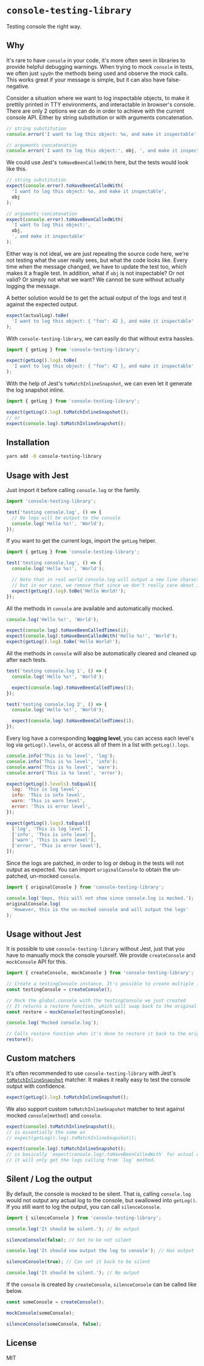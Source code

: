 # `console-testing-library`

Testing console the right way.

## Why

It's rare to have `console` in your code, it's more often seen in libraries to provide helpful debugging warnings. When trying to mock `console` in tests, we often just `spyOn` the methods being used and observe the mock calls. This works great if your message is simple, but it can also have false-negative.

Consider a situation where we want to log inspectable objects, to make it prettily printed in TTY environments, and interactable in browser's console. There are only 2 options we can do in order to achieve with the current console API. Either by string substitution or with arguments concatenation.

```js
// string substitution
console.error('I want to log this object: %o, and make it inspectable', obj);

// arguments concatenation
console.error('I want to log this object:', obj, ', and make it inspectable');
```

We could use Jest's `toHaveBeenCalledWith` here, but the tests would look like this.

```js
// string substitution
expect(console.error).toHaveBeenCalledWith(
  'I want to log this object: %o, and make it inspectable',
  obj
);

// arguments concatenation
expect(console.error).toHaveBeenCalledWith(
  'I want to log this object:',
  obj,
  ', and make it inspectable'
);
```

Either way is not ideal, we are just repeating the source code here, we're not testing what the user really sees, but what the code looks like. Every time when the message changed, we have to update the test too, which makes it a fragile test. In addition, what if `obj` is not inspectable? Or not valid? Or simply not what we want? We cannot be sure without actually logging the message.

A better solution would be to get the actual output of the logs and test it against the expected output.

```js
expect(actualLog).toBe(
  'I want to log this object: { "foo": 42 }, and make it inspectable'
);
```

With `console-testing-library`, we can easily do that without extra hassles.

```js
import { getLog } from 'console-testing-library';

expect(getLog().log).toBe(
  'I want to log this object: { "foo": 42 }, and make it inspectable'
);
```

With the help of Jest's `toMatchInlineSnapshot`, we can even let it generate the log snapshot inline.

```js
import { getLog } from 'console-testing-library';

expect(getLog().log).toMatchInlineSnapshot();
// or
expect(console.log).toMatchInlineSnapshot();
```

## Installation

```sh
yarn add -D console-testing-library
```

## Usage with Jest

Just import it before calling `console.log` or the family.

```js
import 'console-testing-library';

test('testing console.log', () => {
  // No logs will be output to the console
  console.log('Hello %s!', 'World');
});
```

If you want to get the current logs, import the `getLog` helper.

```js
import { getLog } from 'console-testing-library';

test('testing console.log', () => {
  console.log('Hello %s!', 'World');

  // Note that in real world console.log will output a new line character in the end,
  // but in our case, we remove that since we don't really care about it.
  expect(getLog().log).toBe('Hello World!');
});
```

All the methods in `console` are available and automatically mocked.

```js
console.log('Hello %s!', 'World');

expect(console.log).toHaveBeenCalledTimes(1);
expect(console.log).toHaveBeenCalledWith('Hello %s!', 'World');
expect(getLog().log).toBe('Hello World!');
```

All the methods in `console` will also be automatically cleared and cleaned up after each tests.

```js
test('testing console.log 1', () => {
  console.log('Hello %s!', 'World');

  expect(console.log).toHaveBeenCalledTimes(1);
});

test('testing console.log 2', () => {
  console.log('Hello %s!', 'World');

  expect(console.log).toHaveBeenCalledTimes(1);
});
```

Every log have a corresponding **logging level**, you can access each level's log via `getLog().levels`, or access all of them in a list with `getLog().logs`.

```js
console.info('This is %s level', 'log');
console.info('This is %s level', 'info');
console.warn('This is %s level', 'warn');
console.error('This is %s level', 'error');

expect(getLog().levels).toEqual({
  log: 'This is log level',
  info: 'This is info level',
  warn: 'This is warn level',
  error: 'This is error level',
});

expect(getLog().logs).toEqual([
  ['log', 'This is log level'],
  ['info', 'This is info level'],
  ['warn', 'This is warn level'],
  ['error', 'This is error level'],
]);
```

Since the logs are patched, in order to log or debug in the tests will not output as expected. You can import `originalConsole` to obtain the un-patched, un-mocked `console`.

```js
import { originalConsole } from 'console-testing-library';

console.log('Oops, this will not show since console.log is mocked.');
originalConsole.log(
  'However, this is the un-mocked console and will output the logs'
);
```

## Usage without Jest

It is possible to use `console-testing-library` without Jest, just that you have to manually mock the console yourself. We provide `createConsole` and `mockConsole` API for this.

```js
import { createConsole, mockConsole } from 'console-testing-library';

// Create a testingConsole instance. It's possible to create multiple instances if needed
const testingConsole = createConsole();

// Mock the global.console with the testingConsole we just created
// It returns a restore function, which will swap back to the original console
const restore = mockConsole(testingConsole);

console.log('Mocked console.log');

// Calls restore function when it's done to restore it back to the original console
restore();
```

## Custom matchers

It's often recommended to use `console-testing-library` with Jest's [`toMatchInlineSnapshot`](https://jestjs.io/docs/en/expect#tomatchinlinesnapshotpropertymatchers-inlinesnapshot) matcher. It makes it really easy to test the console output with confidence.

```js
expect(getLog().log).toMatchInlineSnapshot();
```

We also support custom `toMatchInlineSnapshot` matcher to test against mocked `console[method]` and `console`.

```js
expect(console).toMatchInlineSnapshot();
// is essentially the same as
// expect(getLog().log).toMatchInlineSnapshot();

expect(console.log).toMatchInlineSnapshot();
// is basically `expect(console.log).toHaveBeenCalledWith` for actual output,
// it will only get the logs calling from `log` method.
```

## Silent / Log the output

By default, the console is mocked to be silent. That is, calling `console.log` would not output any actual log to the console, but swallowed into `getLog()`. If you still want to log the output, you can call `silenceConsole`.

```js
import { silenceConsole } from 'console-testing-library';

console.log('It should be silent.'); // No output

silenceConsole(false); // Set to be not silent

console.log('It should now output the log to console'); // Has output

silenceConsole(true); // Can set it back to be silent

console.log('It should be silent.'); // No output
```

If the `console` is created by `createConsole`, `silenceConsole` can be called like below.

```js
const someConsole = createConsole();

mockConsole(someConsole);

silenceConsole(someConsole, false);
```

## License

MIT
